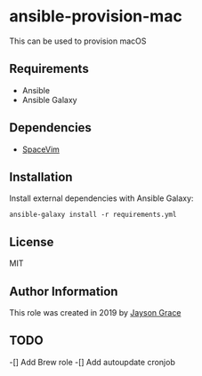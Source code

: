 # ansible-provision-mac

This can be used to provision macOS

## Requirements

- Ansible
- Ansible Galaxy

## Dependencies

- [SpaceVim](https://galaxy.ansible.com/l50/ansible-spacevim)

## Installation
Install external dependencies with Ansible Galaxy:
```
ansible-galaxy install -r requirements.yml
```

## License

MIT

## Author Information

This role was created in 2019 by [Jayson Grace](https://techvomit.net)

## TODO
-[] Add Brew role
-[] Add autoupdate cronjob
